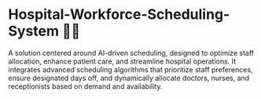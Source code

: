 # Hospital-Workforce-Scheduling-System 🏥📅
A solution centered around AI-driven scheduling, designed to optimize staff allocation, enhance patient care, and streamline hospital operations. It integrates advanced scheduling algorithms that prioritize staff preferences, ensure designated days off, and dynamically allocate doctors, nurses, and receptionists based on demand and availability.
